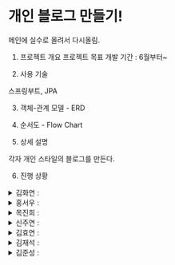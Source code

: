 # 개인 블로그 만들기!

메인에  실수로 올려서 다시올림.


1. 프로젝트 개요
프로젝트 목표 개발 기간 : 6월부터~

2. 사용 기술

스프링부트, JPA

3. 객체-관계 모델 - ERD



4. 순서도 - Flow Chart



5. 상세 설명

각자 개인 스타일의 블로그를 만든다.


6. 진행 상황

<details>
<summary>김화연 : </summary>
<div markdown="1">

0702: 화연 블로그 작성 페이지, 포스트 페이지 html, 컨트롤러 작성 <br>
0702: css 조정, post 컨트롤러 수정 <br>
0703: index 수정, 컨트롤러, 서비스 수정
<br>
</div>
</details>
<details>
<summary>홍서우 : </summary>
<div markdown="1">

</div>
</details>
<details>
<summary>목진희 : </summary>
<div markdown="1">


</div>
</details>
<details>
<summary>신주연 : </summary>
<div markdown="1">
0703 : 주연블로그 수정


</div>
</details>
<details>
<summary>김효연 :  </summary>
<div markdown="1">
0702: 깃허브 푸쉬 연습

</div>
</details>
<details>
<summary>김재석 : </summary>
<div markdown="1">


</div>
</details>
<details>
<summary>김준성 : </summary>
<div markdown="1">


</div>
</details>
